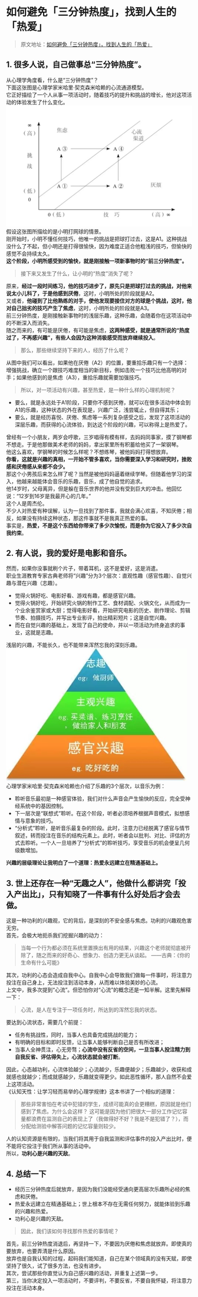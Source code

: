 # 如何避免「三分钟热度」，找到人生的「热爱」

> 原文地址：[如何避免「三分钟热度」，找到人生的「热爱」](https://mp.weixin.qq.com/s?__biz=MzA4NzQzNDYyMA==&mid=2650072486&idx=1&sn=110214691b75e63c14058e12c0e34563&chksm=883931b5bf4eb8a32870797113cce90f97932aba2787c1bd8666391e5a5eb37f911b6422ebe9&xtrack=1&scene=0&subscene=91&sessionid=1560579610&clicktime=1560579663&ascene=7&devicetype=android-26&version=27000481&nettype=WIFI&abtest_cookie=BQABAAoACwASABMAFQAGACOXHgBWmR4Ay5keANyZHgD0mR4AC5oeAAAA&lang=zh_CN&pass_ticket=j//blv1oICJ6iExXRy4pjbzcPqaXuSeC/WGyHAa4JSryf/I0wi2XWVHRv41SJXnF&wx_header=1)

## 1. 很多人说，自己做事总“三分钟热度”。
从心理学角度看，什么是“三分钟热度”？<br />下面这张图是心理学家米哈里·契克森米哈赖的心流通道模型。<br />它正好描绘了一个人从事一项活动时，随着技巧的提升和挑战的增长，他对这项活动的体验发生了什么变化。<br />[![image.png](./如何避免「三分钟热度」，找到人生的「热爱」/1658475430709-6b6c0a1e-a7e4-4b4e-8533-5b530f634ebc.png)](http://yupaits.com/images/%E5%A6%82%E4%BD%95%E9%81%BF%E5%85%8D%E4%B8%89%E5%88%86%E9%92%9F%E7%83%AD%E5%BA%A6_%E6%89%BE%E5%88%B0%E4%BA%BA%E7%94%9F%E7%9A%84%E7%83%AD%E7%88%B1/001.jpg)<br />假设这张图所描绘的是小明打网球的情景。<br />刚开始时，小明不懂任何技巧，他唯一的挑战是把球打过去，这是A1。这种挑战没什么了不起，但小明还是打得很愉快，因为难度正适合他粗浅的技巧，但愉快的感觉不会持续太久。<br />**这个阶段，小明所感受到的愉快，就是刚接触一项新事物时的“前三分钟热度”。**
> 接下来又发生了什么，让小明的“热度”消失了呢？

原来，**经过一段时间练习，他的技巧进步了，原先只是把球打过去的挑战，对他来说太小儿科了，于是他感到厌倦**，这时，小明所处的阶段就是A2。<br />又或者，**他碰到了比他熟练的对手，使他发现要接住对方的球是个挑战，这时，他对自己拙劣的技巧产生了焦虑**，这时，小明所处的阶段就是A3。<br />前三分钟热度，是刚接触新事物时的浅层乐趣，这种乐趣，会随着你在这项活动中的不断深入而消失。<br />随之而来的，有可能是厌倦，有可能是焦虑，**这两种感受，就是通常所说的“热度过了，不再感兴趣”，有些人会因为这种消极感受而放弃继续投入**。
> 那么，那些继续坚持下来的人，经历了什么呢？

从图中我们可以看出，如果他在厌倦（A2）的位置，要重拾乐趣只有一个选择：增强挑战，确立一个跟技巧难度相当的新目标，例如击败一个技巧比他高明的对手；如果他感到的是焦虑（A3），重拾乐趣就需要加强技巧。
> 所以，对一项活动有兴趣，甚至热爱，是一种什么样的心理机制呢？

- 要么，就是永远处于A1阶段，只要你不感到厌倦，就可以在很多活动中体会到A1的乐趣，这种状态的外在表现是，兴趣广泛，浅尝辄止，但自得其乐；
- 要么，就是经历喜悦、厌倦、焦虑等一系列复杂感受之后，发现了这项活动的深层乐趣，而获得的心流体验，到达这个阶段的兴趣，可以称得上是热爱了。

曾经有一个小朋友，两岁会哼歌，三岁唱得有模有样，去妈妈同事家，摸了钢琴都不想走。于是他那做美术老师的妈妈，拿出家里所有积蓄给他买了一架钢琴。<br />他这么喜欢，学钢琴的时候怎么样呢？不想练琴，被他妈妈打得想放弃。<br />**你看，这就是兴趣的真相，一开始不管多喜欢，当你需要深入学习和研究时，挫败感和厌倦感从来都不会少。**<br />那这个小男孩后来怎么样了呢？当然是被他妈妈逼着继续学琴。但随着他学习的深入，他越来越能体会音乐的乐趣，音乐，成了他自觉的追求。<br />他14岁时，父母离异，但是躲在音乐世界的他并没有受到巨大的冲击。他回忆说：“12岁到16岁是我最开心的几年。”<br />这个人是周杰伦。<br />不少人对热爱有种误解，认为一旦找到了那件事，我就会满心欢喜，不知厌倦；相反，如果没有持续这种状态，那这件事就不是我真正热爱的事。<br />事实是，**热爱，不是这个东西给你带来了多少次愉悦，而是你为它投入了多少次自我约束**。
## 2. 有人说，我的爱好是电影和音乐。
然而，如果你没事就刷个片子，带着耳机，这不是爱好，这是消遣。<br />职业生涯教育专家古典老师将“兴趣”分为3个层次：直观性趣（感官性趣）、自觉兴趣与潜在兴趣（志趣）。

- 觉得火锅好吃、电影好看、游戏有趣，都是感官兴趣。
- 觉得火锅好吃，开始研究火锅的制作工艺、食材调配、火锅文化，从而成为一个业余鉴赏家或大厨；觉得电影好看，开始研究电影的历史、剧作理论、剪辑节奏、拍摄技巧，并写出专业影评，拍出精彩短片；这是自觉兴趣。
- 而在自觉兴趣的基础上，发现了自己的使命，并以一项活动为终身追求的事业，这就是志趣。

浅层的兴趣，不能长久，也不能带来浑然忘我的深刻乐趣。<br />[![image.png](./如何避免「三分钟热度」，找到人生的「热爱」/1658475430738-1dd853fd-a209-4e87-adcf-6e9cd9972e69.png)](http://yupaits.com/images/%E5%A6%82%E4%BD%95%E9%81%BF%E5%85%8D%E4%B8%89%E5%88%86%E9%92%9F%E7%83%AD%E5%BA%A6_%E6%89%BE%E5%88%B0%E4%BA%BA%E7%94%9F%E7%9A%84%E7%83%AD%E7%88%B1/002.jpg)<br />心理学家米哈里·契克森米哈赖也介绍了乐趣的3个层次，以音乐为例：

- 聆听音乐最初是一种感官体验，我们对什么声音会产生愉快的反应，完全受神经系统中的基因控制。
- 下一层次是“联想式”聆听。在这个阶段，听者必须培养根据声音模式，拟想感情与意象的技巧。
- “分析式”聆听，是听音乐最复杂的阶段。此时，注意力已经脱离了感官与情节叙述，转而投注在音乐的结构元素上。此时，听者会以批判、对比、评估的方式去聆听。一个人一旦培养了“分析式”的聆听技巧，享受音乐的机会便呈几何级数增加。

**兴趣的层级理论让我明白了一个道理：热爱永远建立在精通基础上。**
## 3. 世上还存在一种“无趣之人”，他做什么都讲究「投入产出比」，只有知晓了一件事有什么好处后才会去做。
这是一种功利的兴趣观，它的背后，是深刻的不安全感与焦虑。功利的兴趣观危害无穷。<br />首先，会极大地扼杀我们挖掘兴趣的动力：
> 当每一个行为都必须在系统里置换出有用的结果，兴趣这个老师就彻底被开除了，随之而来的好奇心、想象力、创造力更无从谈起。
> ——古典：《你的生命有什么可能》

其次，功利的心态会造成自我中心。自我中心会导致我们做每一件事时，将注意力投注在自己身上，无法投注到活动本身，从而难以体验美妙的心流。<br />上文中，我多次提到“心流”。但恐怕你对“心流”的概念还是一知半解。这里先解释一下：
> 心流，是人在专注于一项任务时，所达到的浑然忘我的状态。

要达到心流状态，需要几个前提：

- 任务有挑战性，同时，当事人也具备完成挑战的能力；
- 有明确的目标和即时反馈，让当事人能够判断自己是否有所改进；
- 当事人全神贯注，心无旁骛；**心流中没有反省的空间，一旦当事人投注精力到自我反省、评估得失上，心流状态就会被打断**。

因此，心态越功利，心流体验越少；心流越少，乐趣便越少；乐趣越少，收获和成就感也就越少；而成就感越少，乐趣就变得更少。如此恶性循环，那人自然不会爱上这项活动。<br />《认知天性：让学习轻而易举的心理学规律》这本书讲了一个相似的道理：
> 那些非常害怕在考试中犯错的学生，成绩可能真的会更糟糕，原因就是他们感到了焦虑。为什么会这样？
> 这可能是因为他们把很大一部分工作记忆容量都浪费在监测自己的表现上了（我做得好不好？我是不是犯错了？），而分配给测验中解答问题的记忆容量则较少。

人的认知资源是有限的，当我们将其用于自我监测和评估事件的投入产出比时，便不能将它投注于我们所从事的活动中。<br />所以，**功利心是兴趣的天敌**。
## 4. 总结一下

- 经历三分钟热度后就放弃，是因为我们没能经受通向更高层次乐趣所必经的焦虑和厌倦。
- 热爱永远建立在精通基础上；世上根本不存在无需任何努力，就能体验到乐趣的兴趣和热爱。
- 功利心是兴趣的天敌。
> 因此，我们该如何寻找那件热爱的事情呢？

首先，前三分钟热度消退后，再坚持一下，不要因为厌倦和焦虑就放弃。即使真的要放弃，也要弄清是什么原因。<br />放弃也是自我认知的过程，起码我们能知道，自己在某个领域真的没有天赋，即使坚持了很久，试了很多方法，也没有进步。<br />其次，尝试那些你直觉认为自己感兴趣的活动，并重复上述第一步。<br />第三，当你决定投入一项活动时，不要评判，不要反省，不要自我怀疑，将注意力投注在活动本身。
